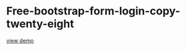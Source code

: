 # Free-bootstrap-form-login-copy-twenty-eight
<a href="http://webi4u.com/web/article/Free-bootstrap-form-login-copy-twenty-eight/">
  view demo
  </a>
